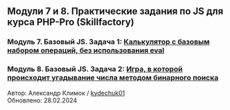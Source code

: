 
## Модули 7 и 8. Практические задания по JS для курса PHP-Pro (Skillfactory)

### Модуль 7. Базовый JS. Задача 1: [Калькулятор с базовым набором операций, без использования eval](./bjs/07_Number_and_string/README.MD)
### Модуль 8. Базовый JS. Задача 2: [Игра, в которой происходит угадывание числа методом бинарного поиска](./bjs/08_if_else/README.MD)

Автор: Александр Климок / [kydechuk01](https://github.com/kydechuk01/)
<br>Обновлено: 28.02.2024
